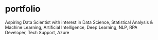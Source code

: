 # portfolio
Aspiring Data Scientist with interest in Data Science, Statistical Analysis &amp; Machine Learning, Artificial Intelligence, Deep Learning, NLP, RPA Developer, Tech Support, Azure

